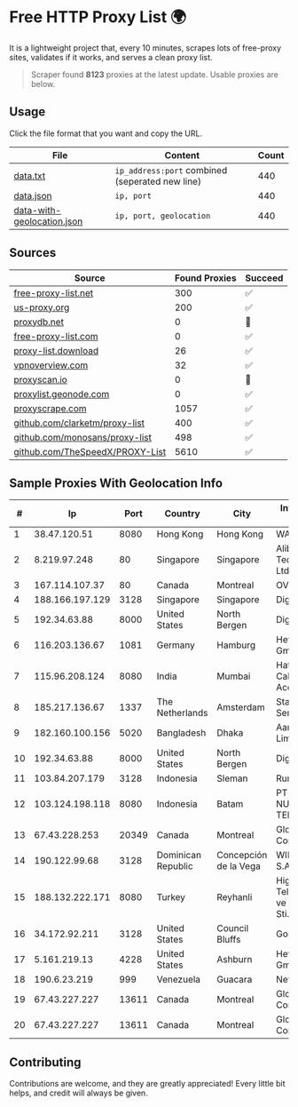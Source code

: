 
# Free HTTP Proxy List 🌍

It is a lightweight project that, every 10 minutes, scrapes lots of free-proxy sites, validates if it works, and serves a clean proxy list.


> Scraper found **8123** proxies at the latest update. Usable proxies are below.

## Usage

Click the file format that you want and copy the URL.


|File|Content|Count|
|----|-------|-----|
|[data.txt](https://raw.githubusercontent.com/themiralay/Proxy-List-World/master/data.txt)|`ip_address:port` combined (seperated new line)|440|
|[data.json](https://raw.githubusercontent.com/themiralay/Proxy-List-World/master/data.json)|`ip, port`|440|
|[data-with-geolocation.json](https://raw.githubusercontent.com/themiralay/Proxy-List-World/master/data-with-geolocation.json)|`ip, port, geolocation`|440|

## Sources

|Source|Found Proxies|Succeed|
|------|-------------|-------|
|[free-proxy-list.net](https://free-proxy-list.net)|300|✅|
|[us-proxy.org](https://www.us-proxy.org)|200|✅|
|[proxydb.net](http://proxydb.net)|0|🚫|
|[free-proxy-list.com](https://free-proxy-list.com/?page=&port=&type%5B%5D=http&type%5B%5D=https&up_time=0&search=Search)|0|✅|
|[proxy-list.download](https://www.proxy-list.download/HTTP)|26|✅|
|[vpnoverview.com](https://vpnoverview.com/privacy/anonymous-browsing/free-proxy-servers)|32|✅|
|[proxyscan.io](https://www.proxyscan.io)|0|🚫|
|[proxylist.geonode.com](https://proxylist.geonode.com/api/proxy-list?limit=300&page=1&sort_by=lastChecked&sort_type=desc&protocols=http,https)|0|✅|
|[proxyscrape.com](https://api.proxyscrape.com/v2/?request=displayproxies&protocol=http&timeout=10000&country=all&ssl=all&anonymity=all)|1057|✅|
|[github.com/clarketm/proxy-list](https://raw.githubusercontent.com/clarketm/proxy-list/master/proxy-list-raw.txt)|400|✅|
|[github.com/monosans/proxy-list](https://raw.githubusercontent.com/monosans/proxy-list/main/proxies/http.txt)|498|✅|
|[github.com/TheSpeedX/PROXY-List](https://raw.githubusercontent.com/TheSpeedX/PROXY-List/master/http.txt)|5610|✅|


## Sample Proxies With Geolocation Info

|#|Ip|Port|Country|City|Internet Service Provider|
|-|--|----|-------|----|-------------------------|
|1|38.47.120.51|8080|Hong Kong|Hong Kong|WAP.AC LTD|
|2|8.219.97.248|80|Singapore|Singapore|Alibaba (US) Technology Co., Ltd.|
|3|167.114.107.37|80|Canada|Montreal|OVH SAS|
|4|188.166.197.129|3128|Singapore|Singapore|DigitalOcean, LLC|
|5|192.34.63.88|8000|United States|North Bergen|DigitalOcean, LLC|
|6|116.203.136.67|1081|Germany|Hamburg|Hetzner Online GmbH|
|7|115.96.208.124|8080|India|Mumbai|Hathway IP over Cable Internet Access|
|8|185.217.136.67|1337|The Netherlands|Amsterdam|Stallion Network Services Limited|
|9|182.160.100.156|5020|Bangladesh|Dhaka|Aamra Networks Limited|
|10|192.34.63.88|8000|United States|North Bergen|DigitalOcean, LLC|
|11|103.84.207.179|3128|Indonesia|Sleman|Rumahweb|
|12|103.124.198.118|8080|Indonesia|Batam|PT INFORMASI NUSANTARA TEKNOLOGI|
|13|67.43.228.253|20349|Canada|Montreal|GloboTech Communications|
|14|190.122.99.68|3128|Dominican Republic|Concepción de la Vega|WIND Telecom S.A|
|15|188.132.222.171|8080|Turkey|Reyhanli|High Speed Telekomunikasyon ve Hab. Hiz. Ltd. Sti.|
|16|34.172.92.211|3128|United States|Council Bluffs|Google LLC|
|17|5.161.219.13|4228|United States|Ashburn|Hetzner Online GmbH|
|18|190.6.23.219|999|Venezuela|Guacara|Net Uno|
|19|67.43.227.227|13611|Canada|Montreal|GloboTech Communications|
|20|67.43.227.227|13611|Canada|Montreal|GloboTech Communications|



## Contributing

Contributions are welcome, and they are greatly appreciated! Every
little bit helps, and credit will always be given.

